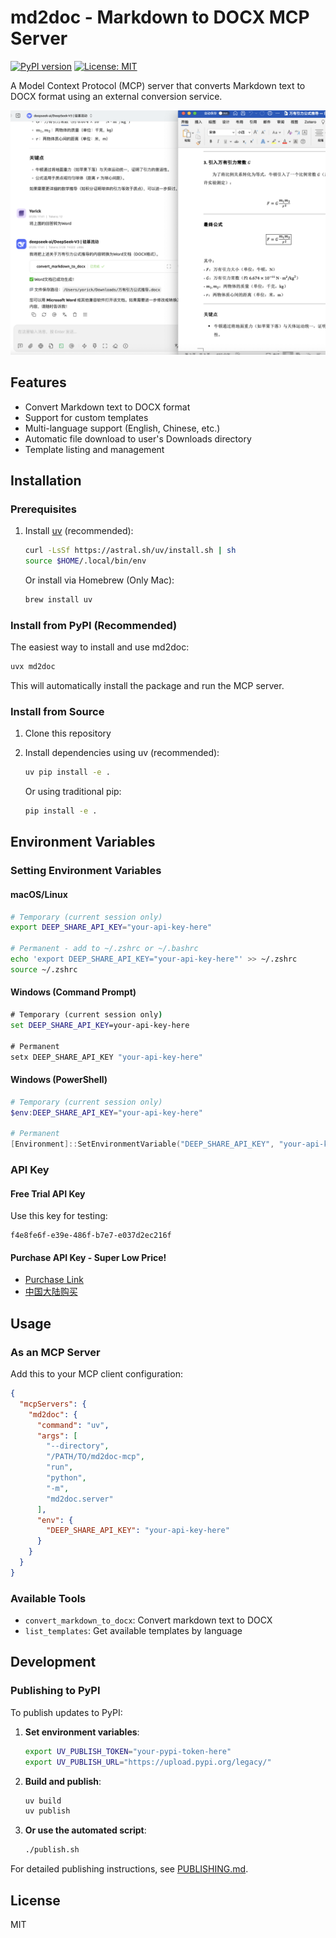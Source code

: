 # md2doc - Markdown to DOCX MCP Server

[![PyPI version](https://badge.fury.io/py/md2doc.svg)](https://badge.fury.io/py/md2doc)
[![License: MIT](https://img.shields.io/badge/License-MIT-yellow.svg)](https://opensource.org/licenses/MIT)

A Model Context Protocol (MCP) server that converts Markdown text to DOCX format using an external conversion service.

<img src="https://raw.githubusercontent.com/Yorick-Ryu/md2doc-mcp/master/images/md2doc.png" alt="md2doc Demo" width="600" style="max-width: 100%; height: auto;">

## Features

- Convert Markdown text to DOCX format
- Support for custom templates
- Multi-language support (English, Chinese, etc.)
- Automatic file download to user's Downloads directory
- Template listing and management

## Installation

### Prerequisites

1. Install [uv](https://github.com/astral-sh/uv) (recommended):
   ```bash
   curl -LsSf https://astral.sh/uv/install.sh | sh
   source $HOME/.local/bin/env
   ```

   Or install via Homebrew (Only Mac):
   ```bash
   brew install uv
   ```

### Install from PyPI (Recommended)

The easiest way to install and use md2doc:

```bash
uvx md2doc
```

This will automatically install the package and run the MCP server.

### Install from Source

1. Clone this repository
2. Install dependencies using uv (recommended):
   ```bash
   uv pip install -e .
   ```

   Or using traditional pip:
   ```bash
   pip install -e .
   ```

## Environment Variables

### Setting Environment Variables

#### macOS/Linux
```bash
# Temporary (current session only)
export DEEP_SHARE_API_KEY="your-api-key-here"

# Permanent - add to ~/.zshrc or ~/.bashrc
echo 'export DEEP_SHARE_API_KEY="your-api-key-here"' >> ~/.zshrc
source ~/.zshrc
```

#### Windows (Command Prompt)
```cmd
# Temporary (current session only)
set DEEP_SHARE_API_KEY=your-api-key-here

# Permanent
setx DEEP_SHARE_API_KEY "your-api-key-here"
```

#### Windows (PowerShell)
```powershell
# Temporary (current session only)
$env:DEEP_SHARE_API_KEY="your-api-key-here"

# Permanent
[Environment]::SetEnvironmentVariable("DEEP_SHARE_API_KEY", "your-api-key-here", "User")
```

### API Key

#### Free Trial API Key
Use this key for testing:
```
f4e8fe6f-e39e-486f-b7e7-e037d2ec216f
```

#### Purchase API Key - Super Low Price!

- [Purchase Link](https://www.deepshare.app/purchase-en.html)
- [中国大陆购买](https://www.deepshare.app/purchase.html)

## Usage

### As an MCP Server

Add this to your MCP client configuration:

```json
{
  "mcpServers": {
    "md2doc": {
      "command": "uv",
      "args": [
        "--directory",
        "/PATH/TO/md2doc-mcp",
        "run",
        "python",
        "-m",
        "md2doc.server"
      ],
      "env": {
        "DEEP_SHARE_API_KEY": "your-api-key-here"
      }
    }
  }
}
```

### Available Tools

- `convert_markdown_to_docx`: Convert markdown text to DOCX
- `list_templates`: Get available templates by language

## Development

### Publishing to PyPI

To publish updates to PyPI:

1. **Set environment variables**:
   ```bash
   export UV_PUBLISH_TOKEN="your-pypi-token-here"
   export UV_PUBLISH_URL="https://upload.pypi.org/legacy/"
   ```

2. **Build and publish**:
   ```bash
   uv build
   uv publish
   ```

3. **Or use the automated script**:
   ```bash
   ./publish.sh
   ```

For detailed publishing instructions, see [PUBLISHING.md](PUBLISHING.md).

## License

MIT 